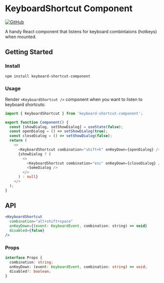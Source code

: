 # KeyboardShortcut Component

[![GitHub](https://img.shields.io/github/license/everdimension/keyboard-shortcut)](LICENSE)

A handy React component that listens for keyboard combintaions (hotkeys) when mounted.

## Getting Started

### Install

```sh
npm install keyboard-shortcut-component

```

### Usage

Render `<KeyboardShortcut />` component when you want to listen to keyboard shortcuts:

```typescript
import { KeyboardShortcut } from 'keyboard-shortcut-component';

export function Component() {
  const [showDialog, setShowDialog] = useState(false);
  const openDialog = () => setShowDialog(true);
  const closeDialog = () => setShowDialog(false);
  return (
    <>
      <KeyboardShortcut combination="shift+k" onKeyDown={openDialog} />
      {showDialog ? (
        <>
          <KeyboardShortcut combination="esc" onKeyDown={closeDialog} />
          <SomeDialog />
        </>
      ) : null}
    </>
  );
}
```

## API

```jsx
<KeyboardShortcut
  combination="alt+shift+space"
  onKeyDown={(event: KeyboardEvent, combination: string) => void}
  disabled={false}
/>
```

### Props

```typescript
interface Props {
  combination: string;
  onKeyDown: (event: KeyboardEvent, combination: string) => void;
  disabled?: boolean;
}
```

